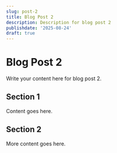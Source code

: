 ```yaml
---
slug: post-2
title: Blog Post 2
description: Description for blog post 2
publishdate: '2025-08-24'
draft: true
---
```

# Blog Post 2

Write your content here for blog post 2.

## Section 1

Content goes here.

## Section 2

More content goes here.
